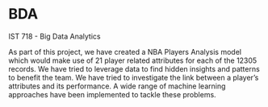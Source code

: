 # BDA
IST 718 - Big Data Analytics


As part of this project, we have created a NBA Players Analysis model  which would make use of 21 player related attributes for each of the 12305 records. We have tried to leverage data to find hidden insights and patterns to benefit the team. We have tried to investigate  the link between a player’s attributes and its performance. A wide range of machine learning approaches have been implemented to tackle these problems.
